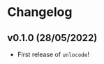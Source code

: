 # Changelog

<!--next-version-placeholder-->

## v0.1.0 (28/05/2022)

- First release of `unlocode`!